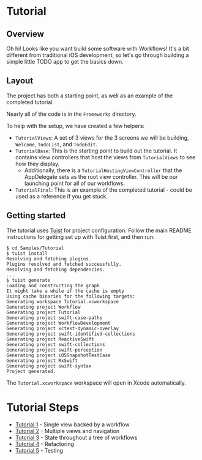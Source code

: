 # Tutorial

## Overview

Oh hi! Looks like you want build some software with Workflows! It's a bit different from traditional iOS development, so let's go through building a simple little TODO app to get the basics down.

## Layout

The project has both a starting point, as well as an example of the completed tutorial.

Nearly all of the code is in the `Frameworks` directory.

To help with the setup, we have created a few helpers:
- `TutorialViews`: A set of 3 views for the 3 screens we will be building, `Welcome`, `TodoList`, and `TodoEdit`.
- `TutorialBase`: This is the starting point to build out the tutorial. It contains view controllers that host the views from `TutorialViews` to see how they display.
    - Additionally, there is a `TutorialHostingViewController` that the AppDelegate sets as the root view controller. This will be our launching point for all of our workflows.
- `TutorialFinal`: This is an example of the completed tutorial - could be used as a reference if you get stuck.

## Getting started

The tutorial uses [Tuist](https://tuist.io/) for project configuration. Follow the main README instructions for getting set up with Tuist first, and then run:

```
$ cd Samples/Tutorial
$ tuist install
Resolving and fetching plugins.
Plugins resolved and fetched successfully.
Resolving and fetching dependencies.
...
$ tuist generate
Loading and constructing the graph
It might take a while if the cache is empty
Using cache binaries for the following targets: 
Generating workspace Tutorial.xcworkspace
Generating project Workflow
Generating project Tutorial
Generating project swift-case-paths
Generating project WorkflowDevelopment
Generating project xctest-dynamic-overlay
Generating project swift-identified-collections
Generating project ReactiveSwift
Generating project swift-collections
Generating project swift-perception
Generating project iOSSnapshotTestCase
Generating project RxSwift
Generating project swift-syntax
Project generated.
```

The `Tutorial.xcworkspace` workspace will open in Xcode automatically.

# Tutorial Steps

- [Tutorial 1](Tutorial1.md) - Single view backed by a workflow
- [Tutorial 2](Tutorial2.md) - Multiple views and navigation
- [Tutorial 3](Tutorial3.md) - State throughout a tree of workflows
- [Tutorial 4](Tutorial4.md) - Refactoring
- [Tutorial 5](Tutorial5.md) - Testing
